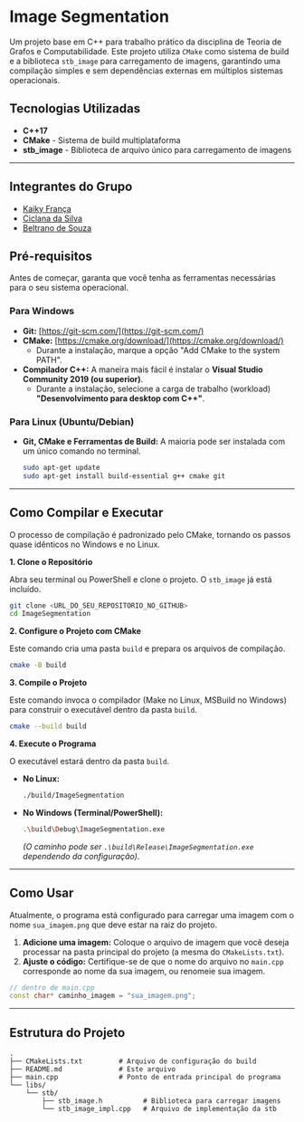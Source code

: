 # Image Segmentation

Um projeto base em C++ para trabalho prático da disciplina de Teoria de Grafos e Computabilidade. Este projeto utiliza `CMake` como sistema de build e a biblioteca `stb_image` para carregamento de imagens, garantindo uma compilação simples e sem dependências externas em múltiplos sistemas operacionais.

## Tecnologias Utilizadas

  * **C++17**
  * **CMake** - Sistema de build multiplataforma
  * **stb\_image** - Biblioteca de arquivo único para carregamento de imagens

-----

## Integrantes do Grupo

* [Kaiky França](https://github.com/GLKaiky)
* [Ciclana da Silva](https://github.com/usuario-ciclana)
* [Beltrano de Souza](https://github.com/usuario-beltrano)

## Pré-requisitos

Antes de começar, garanta que você tenha as ferramentas necessárias para o seu sistema operacional.

### Para Windows

  * **Git:** [https://git-scm.com/](https://git-scm.com/)
  * **CMake:** [https://cmake.org/download/](https://cmake.org/download/)
      * Durante a instalação, marque a opção "Add CMake to the system PATH".
  * **Compilador C++:** A maneira mais fácil é instalar o **Visual Studio Community 2019 (ou superior)**.
      * Durante a instalação, selecione a carga de trabalho (workload) **"Desenvolvimento para desktop com C++"**.

### Para Linux (Ubuntu/Debian)

  * **Git, CMake e Ferramentas de Build:** A maioria pode ser instalada com um único comando no terminal.
    ```bash
    sudo apt-get update
    sudo apt-get install build-essential g++ cmake git
    ```

-----

## Como Compilar e Executar

O processo de compilação é padronizado pelo CMake, tornando os passos quase idênticos no Windows e no Linux.

**1. Clone o Repositório**

Abra seu terminal ou PowerShell e clone o projeto. O `stb_image` já está incluído.

```bash
git clone <URL_DO_SEU_REPOSITORIO_NO_GITHUB>
cd ImageSegmentation
```

**2. Configure o Projeto com CMake**

Este comando cria uma pasta `build` e prepara os arquivos de compilação.

```bash
cmake -B build
```

**3. Compile o Projeto**

Este comando invoca o compilador (Make no Linux, MSBuild no Windows) para construir o executável dentro da pasta `build`.

```bash
cmake --build build
```

**4. Execute o Programa**

O executável estará dentro da pasta `build`.

  * **No Linux:**
    ```bash
    ./build/ImageSegmentation
    ```
  * **No Windows (Terminal/PowerShell):**
    ```bash
    .\build\Debug\ImageSegmentation.exe
    ```
    *(O caminho pode ser `.\build\Release\ImageSegmentation.exe` dependendo da configuração).*

-----

## Como Usar

Atualmente, o programa está configurado para carregar uma imagem com o nome `sua_imagem.png` que deve estar na raiz do projeto.

1.  **Adicione uma imagem:** Coloque o arquivo de imagem que você deseja processar na pasta principal do projeto (a mesma do `CMakeLists.txt`).
2.  **Ajuste o código:** Certifique-se de que o nome do arquivo no `main.cpp` corresponde ao nome da sua imagem, ou renomeie sua imagem.

<!-- end list -->

```cpp
// dentro de main.cpp
const char* caminho_imagem = "sua_imagem.png";
```

-----

## Estrutura do Projeto

```
.
├── CMakeLists.txt         # Arquivo de configuração do build
├── README.md              # Este arquivo
├── main.cpp               # Ponto de entrada principal do programa
└── libs/
    └── stb/
        ├── stb_image.h          # Biblioteca para carregar imagens
        └── stb_image_impl.cpp   # Arquivo de implementação da stb
```